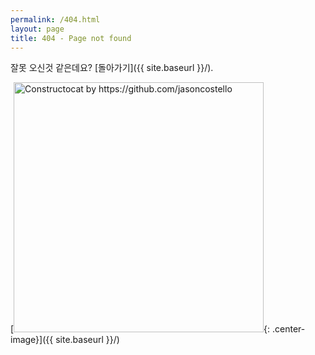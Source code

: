 ```yaml
---
permalink: /404.html
layout: page
title: 404 - Page not found
---
```


잘못 오신것 같은데요? [돌아가기]({{ site.baseurl }}/).

[<img src="{{ site.baseurl }}/images/404.jpg" alt="Constructocat by https://github.com/jasoncostello" style="width: 400px;"/>{: .center-image}]({{ site.baseurl }}/)
